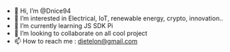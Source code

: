 - 👋 Hi, I’m @Dnice94
- 👀 I’m interested in Electrical, IoT, renewable energy, crypto, innovation..
- 🌱 I’m currently learning JS SDK Pi
- 💞️ I’m looking to collaborate on all cool project
- 📫 How to reach me : dietelon@gmail.com

<!---
Dnice94/Dnice94 is a ✨ special ✨ repository because its `README.md` (this file) appears on your GitHub profile.
You can click the Preview link to take a look at your changes.
--->
